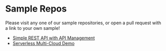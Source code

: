 # Sample Repos

Please visit any one of our sample repositories, or open a pull request with a link to your own sample!
- [Simple REST API with API Management](https://github.com/tbarlow12/sls-az-func-rest-api)
- [Serverless Multi-Cloud Demo](https://github.com/wbreza/multicloud-demo)
